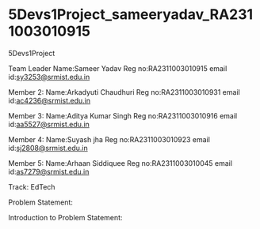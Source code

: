 # 5Devs1Project_sameeryadav_RA2311003010915

5Devs1Project

Team Leader Name:Sameer Yadav Reg no:RA2311003010915 email id:sy3253@srmist.edu.in

Member 2: Name:Arkadyuti Chaudhuri Reg no:RA2311003010931 email id:ac4236@srmist.edu.in

Member 3: Name:Aditya Kumar Singh Reg no:RA2311003010916 email id:aa5527@srmist.edu.in

Member 4: Name:Suyash jha Reg no:RA2311003010923 email id:sj2808@srmist.edu.in

Member 5: Name:Arhaan Siddiquee Reg no:RA2311003010045 email id:as7279@srmist.edu.in

Track: EdTech

Problem Statement:

Introduction to Problem Statement:
